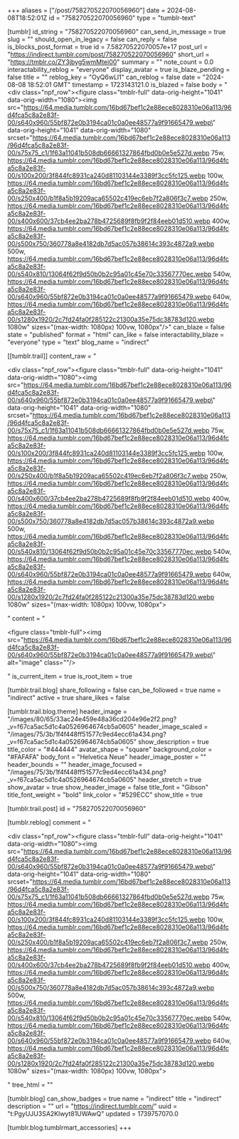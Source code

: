 +++
aliases = ["/post/758270522070056960"]
date = 2024-08-08T18:52:01Z
id = "758270522070056960"
type = "tumblr-text"

[tumblr]
id_string = "758270522070056960"
can_send_in_message = true
slug = ""
should_open_in_legacy = false
can_reply = false
is_blocks_post_format = true
id = 7.58270522070057e+17
post_url = "https://indirect.tumblr.com/post/758270522070056960"
short_url = "https://tmblr.co/ZY3jbyg5wmMtei00"
summary = ""
note_count = 0.0
interactability_reblog = "everyone"
display_avatar = true
is_blaze_pending = false
title = ""
reblog_key = "OyQ6wLl1"
can_reblog = false
date = "2024-08-08 18:52:01 GMT"
timestamp = 1723143121.0
is_blazed = false
body = "<div class=\"npf_row\"><figure class=\"tmblr-full\" data-orig-height=\"1041\" data-orig-width=\"1080\"><img src=\"https://64.media.tumblr.com/16bd67bef1c2e88ece8028310e06a113/96d4fca5c8a2e83f-00/s640x960/55bf872e0b3194ca01c0a0ee48577a9f91665479.webp\" data-orig-height=\"1041\" data-orig-width=\"1080\" srcset=\"https://64.media.tumblr.com/16bd67bef1c2e88ece8028310e06a113/96d4fca5c8a2e83f-00/s75x75_c1/1f63a11041b508db66661327864fbd0b0e5e527d.webp 75w, https://64.media.tumblr.com/16bd67bef1c2e88ece8028310e06a113/96d4fca5c8a2e83f-00/s100x200/3f844fc8931ca240d81103144e3389f3cc5fc125.webp 100w, https://64.media.tumblr.com/16bd67bef1c2e88ece8028310e06a113/96d4fca5c8a2e83f-00/s250x400/b1f8a5b19209aca65502c419ec6eb7f2a806f3c7.webp 250w, https://64.media.tumblr.com/16bd67bef1c2e88ece8028310e06a113/96d4fca5c8a2e83f-00/s400x600/37cb4ee2ba278b4725689f8fb9f2f84eeb01d510.webp 400w, https://64.media.tumblr.com/16bd67bef1c2e88ece8028310e06a113/96d4fca5c8a2e83f-00/s500x750/360778a8e4182db7d5ac057b38614c393c4872a9.webp 500w, https://64.media.tumblr.com/16bd67bef1c2e88ece8028310e06a113/96d4fca5c8a2e83f-00/s540x810/13064f62f9d50b0b2c95a01c45e70c33567770ec.webp 540w, https://64.media.tumblr.com/16bd67bef1c2e88ece8028310e06a113/96d4fca5c8a2e83f-00/s640x960/55bf872e0b3194ca01c0a0ee48577a9f91665479.webp 640w, https://64.media.tumblr.com/16bd67bef1c2e88ece8028310e06a113/96d4fca5c8a2e83f-00/s1280x1920/2c7fd24fa0f285122c21300a35e75dc38783d120.webp 1080w\" sizes=\"(max-width: 1080px) 100vw, 1080px\"/></figure></div>"
can_blaze = false
state = "published"
format = "html"
can_like = false
interactability_blaze = "everyone"
type = "text"
blog_name = "indirect"

[[tumblr.trail]]
content_raw = "<p><div class=\"npf_row\"><figure class=\"tmblr-full\" data-orig-height=\"1041\" data-orig-width=\"1080\"><img src=\"https://64.media.tumblr.com/16bd67bef1c2e88ece8028310e06a113/96d4fca5c8a2e83f-00/s640x960/55bf872e0b3194ca01c0a0ee48577a9f91665479.webp\" data-orig-height=\"1041\" data-orig-width=\"1080\" srcset=\"https://64.media.tumblr.com/16bd67bef1c2e88ece8028310e06a113/96d4fca5c8a2e83f-00/s75x75_c1/1f63a11041b508db66661327864fbd0b0e5e527d.webp 75w, https://64.media.tumblr.com/16bd67bef1c2e88ece8028310e06a113/96d4fca5c8a2e83f-00/s100x200/3f844fc8931ca240d81103144e3389f3cc5fc125.webp 100w, https://64.media.tumblr.com/16bd67bef1c2e88ece8028310e06a113/96d4fca5c8a2e83f-00/s250x400/b1f8a5b19209aca65502c419ec6eb7f2a806f3c7.webp 250w, https://64.media.tumblr.com/16bd67bef1c2e88ece8028310e06a113/96d4fca5c8a2e83f-00/s400x600/37cb4ee2ba278b4725689f8fb9f2f84eeb01d510.webp 400w, https://64.media.tumblr.com/16bd67bef1c2e88ece8028310e06a113/96d4fca5c8a2e83f-00/s500x750/360778a8e4182db7d5ac057b38614c393c4872a9.webp 500w, https://64.media.tumblr.com/16bd67bef1c2e88ece8028310e06a113/96d4fca5c8a2e83f-00/s540x810/13064f62f9d50b0b2c95a01c45e70c33567770ec.webp 540w, https://64.media.tumblr.com/16bd67bef1c2e88ece8028310e06a113/96d4fca5c8a2e83f-00/s640x960/55bf872e0b3194ca01c0a0ee48577a9f91665479.webp 640w, https://64.media.tumblr.com/16bd67bef1c2e88ece8028310e06a113/96d4fca5c8a2e83f-00/s1280x1920/2c7fd24fa0f285122c21300a35e75dc38783d120.webp 1080w\" sizes=\"(max-width: 1080px) 100vw, 1080px\"></figure></div></p>"
content = "<p><figure class=\"tmblr-full\"><img src=\"https://64.media.tumblr.com/16bd67bef1c2e88ece8028310e06a113/96d4fca5c8a2e83f-00/s640x960/55bf872e0b3194ca01c0a0ee48577a9f91665479.webp\" alt=\"image\" class=\"\"/></figure></p>"
is_current_item = true
is_root_item = true

[tumblr.trail.blog]
share_following = false
can_be_followed = true
name = "indirect"
active = true
share_likes = false

[tumblr.trail.blog.theme]
header_image = "/images/80/65/33ac24e459e48a36cd204e96e2f2.png?_v=f67ca5ac5d1c4a0526964674cb5a0605"
header_image_scaled = "/images/75/3b/1f4f448ff51577c9ed4ecc61a434.png?_v=f67ca5ac5d1c4a0526964674cb5a0605"
show_description = true
title_color = "#444444"
avatar_shape = "square"
background_color = "#FAFAFA"
body_font = "Helvetica Neue"
header_image_poster = ""
header_bounds = ""
header_image_focused = "/images/75/3b/1f4f448ff51577c9ed4ecc61a434.png?_v=f67ca5ac5d1c4a0526964674cb5a0605"
header_stretch = true
show_avatar = true
show_header_image = false
title_font = "Gibson"
title_font_weight = "bold"
link_color = "#529ECC"
show_title = true

[tumblr.trail.post]
id = "758270522070056960"

[tumblr.reblog]
comment = "<p><div class=\"npf_row\"><figure class=\"tmblr-full\" data-orig-height=\"1041\" data-orig-width=\"1080\"><img src=\"https://64.media.tumblr.com/16bd67bef1c2e88ece8028310e06a113/96d4fca5c8a2e83f-00/s640x960/55bf872e0b3194ca01c0a0ee48577a9f91665479.webp\" data-orig-height=\"1041\" data-orig-width=\"1080\" srcset=\"https://64.media.tumblr.com/16bd67bef1c2e88ece8028310e06a113/96d4fca5c8a2e83f-00/s75x75_c1/1f63a11041b508db66661327864fbd0b0e5e527d.webp 75w, https://64.media.tumblr.com/16bd67bef1c2e88ece8028310e06a113/96d4fca5c8a2e83f-00/s100x200/3f844fc8931ca240d81103144e3389f3cc5fc125.webp 100w, https://64.media.tumblr.com/16bd67bef1c2e88ece8028310e06a113/96d4fca5c8a2e83f-00/s250x400/b1f8a5b19209aca65502c419ec6eb7f2a806f3c7.webp 250w, https://64.media.tumblr.com/16bd67bef1c2e88ece8028310e06a113/96d4fca5c8a2e83f-00/s400x600/37cb4ee2ba278b4725689f8fb9f2f84eeb01d510.webp 400w, https://64.media.tumblr.com/16bd67bef1c2e88ece8028310e06a113/96d4fca5c8a2e83f-00/s500x750/360778a8e4182db7d5ac057b38614c393c4872a9.webp 500w, https://64.media.tumblr.com/16bd67bef1c2e88ece8028310e06a113/96d4fca5c8a2e83f-00/s540x810/13064f62f9d50b0b2c95a01c45e70c33567770ec.webp 540w, https://64.media.tumblr.com/16bd67bef1c2e88ece8028310e06a113/96d4fca5c8a2e83f-00/s640x960/55bf872e0b3194ca01c0a0ee48577a9f91665479.webp 640w, https://64.media.tumblr.com/16bd67bef1c2e88ece8028310e06a113/96d4fca5c8a2e83f-00/s1280x1920/2c7fd24fa0f285122c21300a35e75dc38783d120.webp 1080w\" sizes=\"(max-width: 1080px) 100vw, 1080px\"></figure></div></p>"
tree_html = ""

[tumblr.blog]
can_show_badges = true
name = "indirect"
title = "indirect"
description = ""
url = "https://indirect.tumblr.com/"
uuid = "t:PgyUJU3SA2Klwyt81UWAwQ"
updated = 1739757070.0

[tumblr.blog.tumblrmart_accessories]
+++
